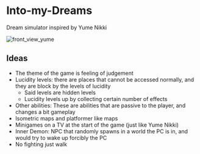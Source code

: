 # Into-my-Dreams
Dream simulator inspired by Yume Nikki

![front_view_yume](https://github.com/ArielValdez/Mech-Workshop-Service-Track/assets/65257215/d17f0eca-30fc-48dc-adb6-1c7a9149343c)

## Ideas
* The theme of the game is feeling of judgement
* Lucidity levels: there are places that cannot be accessed normally, and they are block by the levels of lucidity
    * Said levels are hidden levels
    * Lucidity levels up by collecting certain number of effects
* Other abilities: These are abilities that are passive to the player, and changes a bit gameplay
* Isometric maps and platformer like maps
* Minigames on a TV at the start of the game (just like Yume Nikki)
* Inner Demon: NPC that randomly spawns in a world the PC is in, and would try to wake up forcibly the PC
* No fighting just walk
